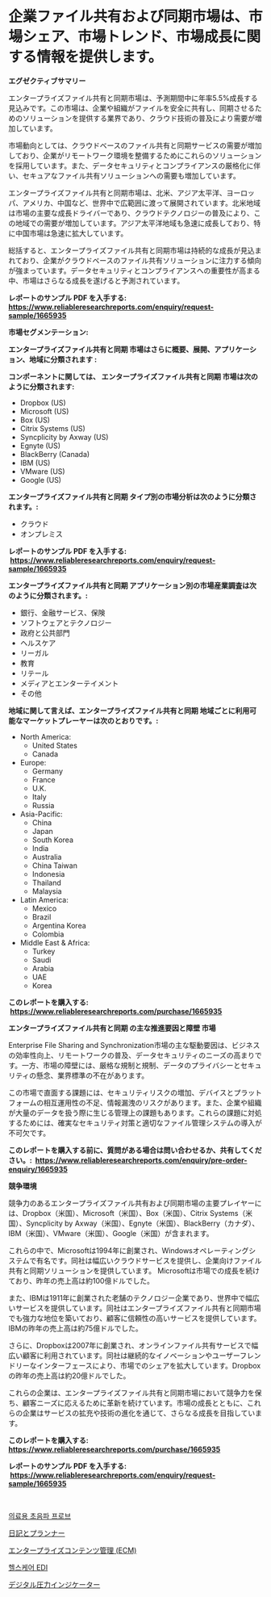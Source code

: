 <p><h1>企業ファイル共有および同期市場は、市場シェア、市場トレンド、市場成長に関する情報を提供します。</h1></p><p><strong>エグゼクティブサマリー</strong></p>
<p><p>エンタープライズファイル共有と同期市場は、予測期間中に年率5.5%成長する見込みです。この市場は、企業や組織がファイルを安全に共有し、同期させるためのソリューションを提供する業界であり、クラウド技術の普及により需要が増加しています。</p><p>市場動向としては、クラウドベースのファイル共有と同期サービスの需要が増加しており、企業がリモートワーク環境を整備するためにこれらのソリューションを採用しています。また、データセキュリティとコンプライアンスの厳格化に伴い、セキュアなファイル共有ソリューションへの需要も増加しています。</p><p>エンタープライズファイル共有と同期市場は、北米、アジア太平洋、ヨーロッパ、アメリカ、中国など、世界中で広範囲に渡って展開されています。北米地域は市場の主要な成長ドライバーであり、クラウドテクノロジーの普及により、この地域での需要が増加しています。アジア太平洋地域も急速に成長しており、特に中国市場は急速に拡大しています。</p><p>総括すると、エンタープライズファイル共有と同期市場は持続的な成長が見込まれており、企業がクラウドベースのファイル共有ソリューションに注力する傾向が強まっています。データセキュリティとコンプライアンスへの重要性が高まる中、市場はさらなる成長を遂げると予測されています。</p></p>
<p><strong>レポートのサンプル PDF を入手する: <a href="https://www.reliableresearchreports.com/enquiry/request-sample/1665935">https://www.reliableresearchreports.com/enquiry/request-sample/1665935</a></strong></p>
<p><strong>市場セグメンテーション:</strong></p>
<p><strong> エンタープライズファイル共有と同期 市場はさらに概要、展開、アプリケーション、地域に分類されます :</strong></p>
<p><strong>コンポーネントに関しては、 エンタープライズファイル共有と同期 市場は次のように分類されます: &nbsp;</strong></p>
<p><ul><li>Dropbox (US)</li><li>Microsoft (US)</li><li>Box (US)</li><li>Citrix Systems (US)</li><li>Syncplicity by Axway (US)</li><li>Egnyte (US)</li><li>BlackBerry (Canada)</li><li>IBM (US)</li><li>VMware (US)</li><li>Google (US)</li></ul></p>
<p><strong> エンタープライズファイル共有と同期 タイプ別の市場分析は次のように分類されます。:</strong></p>
<p><ul><li>クラウド</li><li>オンプレミス</li></ul></p>
<p><strong>レポートのサンプル PDF を入手する: &nbsp;<a href="https://www.reliableresearchreports.com/enquiry/request-sample/1665935">https://www.reliableresearchreports.com/enquiry/request-sample/1665935</a></strong></p>
<p><strong> エンタープライズファイル共有と同期 アプリケーション別の市場産業調査は次のように分類されます。:</strong></p>
<p><ul><li>銀行、金融サービス、保険</li><li>ソフトウェアとテクノロジー</li><li>政府と公共部門</li><li>ヘルスケア</li><li>リーガル</li><li>教育</li><li>リテール</li><li>メディアとエンターテイメント</li><li>その他</li></ul></p>
<p><strong>地域に関して言えば、エンタープライズファイル共有と同期 地域ごとに利用可能なマーケットプレーヤーは次のとおりです。:</strong></p>
<p><ul>
    <li>
        North America:
        <ul>
            <li>United States</li>
            <li>Canada</li>
        </ul>
    </li>
    <li>
        Europe:
        <ul>
            <li>Germany</li>
            <li>France</li>
            <li>U.K.</li>
            <li>Italy</li>
            <li>Russia</li>
        </ul>
    </li>
    <li>
        Asia-Pacific:
        <ul>
            <li>China</li>
            <li>Japan</li>
            <li>South Korea</li>
            <li>India</li>
            <li>Australia</li>
            <li>China Taiwan</li>
            <li>Indonesia</li>
            <li>Thailand</li>
            <li>Malaysia</li>
        </ul>
    </li>
    <li>
        Latin America:
        <ul>
            <li>Mexico</li>
            <li>Brazil</li>
            <li>Argentina Korea</li>
            <li>Colombia</li>
        </ul>
    </li>
    <li>
        Middle East & Africa:
        <ul>
            <li>Turkey</li>
            <li>Saudi</li>
            <li>Arabia</li>
            <li>UAE</li>
            <li>Korea</li>
        </ul>
    </li>
    </ul></p>
<p><strong>このレポートを購入する: &nbsp;<a href="https://www.reliableresearchreports.com/purchase/1665935">https://www.reliableresearchreports.com/purchase/1665935</a></strong></p>
<p><strong>エンタープライズファイル共有と同期 の主な推進要因と障壁 市場</strong></p>
<p><p>Enterprise File Sharing and Synchronization市場の主な駆動要因は、ビジネスの効率性向上、リモートワークの普及、データセキュリティのニーズの高まりです。一方、市場の障壁には、厳格な規制と規制、データのプライバシーとセキュリティの懸念、業界標準の不在があります。</p><p>この市場で直面する課題には、セキュリティリスクの増加、デバイスとプラットフォームの相互運用性の不足、情報漏洩のリスクがあります。また、企業や組織が大量のデータを扱う際に生じる管理上の課題もあります。これらの課題に対処するためには、確実なセキュリティ対策と適切なファイル管理システムの導入が不可欠です。</p></p>
<p><strong>このレポートを購入する前に、質問がある場合は問い合わせるか、共有してください。:&nbsp; <a href="https://www.reliableresearchreports.com/enquiry/pre-order-enquiry/1665935">https://www.reliableresearchreports.com/enquiry/pre-order-enquiry/1665935</a></strong></p>
<p><strong>競争環境</strong></p>
<p><p>競争力のあるエンタープライズファイル共有および同期市場の主要プレイヤーには、Dropbox（米国）、Microsoft（米国）、Box（米国）、Citrix Systems（米国）、Syncplicity by Axway（米国）、Egnyte（米国）、BlackBerry（カナダ）、IBM（米国）、VMware（米国）、Google（米国）が含まれます。</p><p>これらの中で、Microsoftは1994年に創業され、Windowsオペレーティングシステムで有名です。同社は幅広いクラウドサービスを提供し、企業向けファイル共有と同期ソリューションを提供しています。 Microsoftは市場での成長を続けており、昨年の売上高は約100億ドルでした。</p><p>また、IBMは1911年に創業された老舗のテクノロジー企業であり、世界中で幅広いサービスを提供しています。同社はエンタープライズファイル共有と同期市場でも強力な地位を築いており、顧客に信頼性の高いサービスを提供しています。IBMの昨年の売上高は約75億ドルでした。</p><p>さらに、Dropboxは2007年に創業され、オンラインファイル共有サービスで幅広い顧客に利用されています。同社は継続的なイノベーションやユーザーフレンドリーなインターフェースにより、市場でのシェアを拡大しています。Dropboxの昨年の売上高は約20億ドルでした。</p><p>これらの企業は、エンタープライズファイル共有と同期市場において競争力を保ち、顧客ニーズに応えるために革新を続けています。市場の成長とともに、これらの企業はサービスの拡充や技術の進化を通じて、さらなる成長を目指しています。</p></p>
<p><strong>このレポートを購入する: &nbsp; <a href="https://www.reliableresearchreports.com/purchase/1665935">https://www.reliableresearchreports.com/purchase/1665935</a></strong></p>
<p><strong>レポートのサンプル PDF を入手する: &nbsp;<a href="https://www.reliableresearchreports.com/enquiry/request-sample/1665935">https://www.reliableresearchreports.com/enquiry/request-sample/1665935</a></strong><strong></strong></p>
<p>&nbsp;</p>
<p><p><a href="https://medium.com/@hugofirst44/%EC%9D%98%EB%A3%8C%EC%9A%A9-%EC%B4%88%EC%9D%8C%ED%8C%8C-%ED%94%84%EB%A1%9C%EB%B8%8C-%EC%8B%9C%EC%9E%A5%EC%9D%80-%EC%8B%9C%EC%9E%A5-%EC%A0%90%EC%9C%A0%EC%9C%A8-%ED%81%AC%EA%B8%B0-%EB%B0%8F-2031%EB%85%84%EA%B9%8C%EC%A7%80%EC%9D%98-%EC%98%88%EC%83%81-%EC%98%88%EC%B8%A1%EC%97%90-%EC%B4%88%EC%A0%90%EC%9D%84-%EB%A7%9E%EC%B6%A5%EB%8B%88%EB%8B%A4-cab2d110b7a8">의료용 초음파 프로브</a></p><p><a href="https://medium.com/@raymanta28/%E6%97%A5%E8%A8%98-%E3%83%97%E3%83%A9%E3%83%B3%E3%83%8A%E3%83%BC%E5%B8%82%E5%A0%B4%E8%A6%8F%E6%A8%A1-cagr-%E3%83%88%E3%83%AC%E3%83%B3%E3%83%89-2024-2030-eb40be23978c">日記とプランナー</a></p><p><a href="https://github.com/SarahFahey88/Market-Research-Report-List-1/blob/main/951701415025.md">エンタープライズコンテンツ管理 (ECM)</a></p><p><a href="https://medium.com/@maksymilianbaran1901/%ED%97%AC%EC%8A%A4%EC%BC%80%EC%96%B4-edi-%EC%8B%9C%EC%9E%A5-%EA%B7%9C%EB%AA%A8%EC%99%80-%EC%8B%9C%EC%9E%A5-%EB%8F%99%ED%96%A5-%EC%82%B0%EC%97%85-%EC%A0%84%EB%B0%98%EC%9D%84-%EC%99%84%EB%B2%BD%ED%95%98%EA%B2%8C-%EC%9D%B4%ED%95%B4-2024%EB%85%84%EB%B6%80%ED%84%B0-2031%EB%85%84%EA%B9%8C%EC%A7%80-238f33083545">헬스케어 EDI</a></p><p><a href="https://medium.com/@luckeycorbin/%E3%83%87%E3%82%B8%E3%82%BF%E3%83%AB%E5%9C%A7%E5%8A%9B%E3%82%A4%E3%83%B3%E3%82%B8%E3%82%B1%E3%83%BC%E3%82%BF%E3%83%BC%E5%B8%82%E5%A0%B4-2031%E5%B9%B4%E3%81%BE%E3%81%A7%E3%81%AE%E6%88%90%E5%8A%9F%E3%81%99%E3%82%8B%E3%83%93%E3%82%B8%E3%83%8D%E3%82%B9%E6%88%A6%E7%95%A5%E3%81%AE%E9%8D%B5-1d2b3683e7de">デジタル圧力インジケーター</a></p></p>